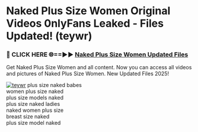 # Naked Plus Size Women Original Videos 0nlyFans Leaked - Files Updated! (teywr)

<h3>🔴 CLICK HERE 🌐==►► <a href="https://tinyurl.com/yckcrads" rel="nofollow">Naked Plus Size Women Updated Files</a></h3>

Get Naked Plus Size Women and all content. Now you can access all videos and pictures of Naked Plus Size Women. New Updated Files 2025!

[![teywr](https://i.imgur.com/hpKpOFt.gif)](https://tinyurl.com/yckcrads)
plus size naked babes<br>
women plus size naked<br>
plus size models naked<br>
plus size naked ladies<br>
naked women plus size<br>
breast size naked<br>
plus size model naked